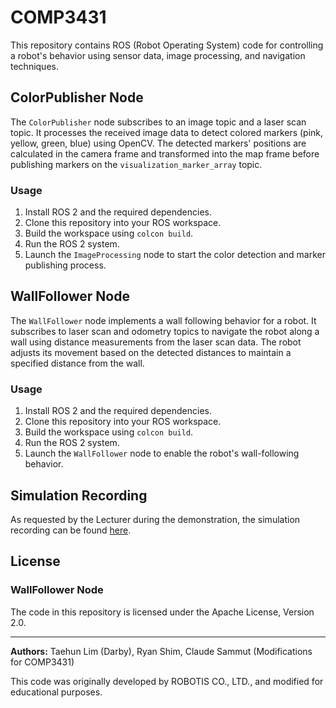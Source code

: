 # COMP3431

This repository contains ROS (Robot Operating System) code for controlling a robot's behavior using sensor data, image processing, and navigation techniques.

## ColorPublisher Node

The `ColorPublisher` node subscribes to an image topic and a laser scan topic. It processes the received image data to detect colored markers (pink, yellow, green, blue) using OpenCV. The detected markers' positions are calculated in the camera frame and transformed into the map frame before publishing markers on the `visualization_marker_array` topic.

### Usage

1. Install ROS 2 and the required dependencies.
2. Clone this repository into your ROS workspace.
3. Build the workspace using `colcon build`.
4. Run the ROS 2 system.
5. Launch the `ImageProcessing` node to start the color detection and marker publishing process.

## WallFollower Node

The `WallFollower` node implements a wall following behavior for a robot. It subscribes to laser scan and odometry topics to navigate the robot along a wall using distance measurements from the laser scan data. The robot adjusts its movement based on the detected distances to maintain a specified distance from the wall.

### Usage

1. Install ROS 2 and the required dependencies.
2. Clone this repository into your ROS workspace.
3. Build the workspace using `colcon build`.
4. Run the ROS 2 system.
5. Launch the `WallFollower` node to enable the robot's wall-following behavior.

## Simulation Recording
As requested by the Lecturer during the demonstration, the simulation recording can be found [here](https://youtu.be/yWMS20xZg8g).

## License

### WallFollower Node

The code in this repository is licensed under the Apache License, Version 2.0.

---

**Authors:** Taehun Lim (Darby), Ryan Shim, Claude Sammut (Modifications for COMP3431)

This code was originally developed by ROBOTIS CO., LTD., and modified for educational purposes.
